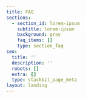```yaml
---
title: FAQ
sections:
  - section_id: lorem-ipsum
    subtitle: lorem-ipsum
    background: gray
    faq_items: []
    type: section_faq
seo:
  title: ''
  description: ''
  robots: []
  extra: []
  type: stackbit_page_meta
layout: landing
---
```

